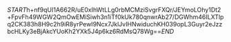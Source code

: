 $START$h+nf9qUI1A662R/uE0xIhWtLLg0rbMCMziSvgrFXQr/JEYmoLOhy1Dt2+FpvFh49WGW2QmOwEMiSiwh3n1iTf0kUk780qnwrAb27/DGWhm46ILXTlpq2CK383h8H9c2h9iR8yrPewI9Ncx7JklJvIHNwiduchKH039opL3Guyr2eJzzbcHLKy3eBjAkcYUoKh2YXk5J4p6kz6RdMsQ78Wg==$END$